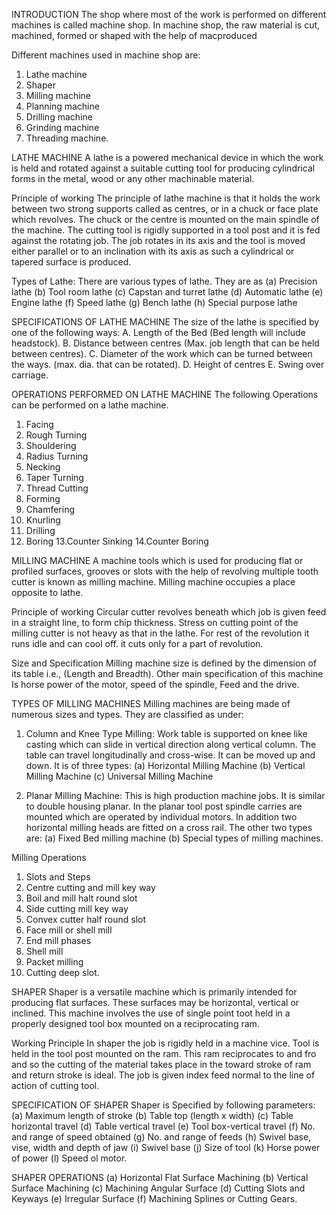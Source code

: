 INTRODUCTION 
The shop where most of the work is performed on different machines is called machine shop. In machine shop, the raw material is cut, machined, formed or shaped with the help of macproduced

Different machines used in machine shop are: 
1. Lathe machine 
2. Shaper 
3. Milling machine 
4. Planning machine 
5. Drilling machine 
6. Grinding machine 
7. Threading machine.

 LATHE MACHINE
A lathe is a powered mechanical device in which the work is held and rotated against a suitable cutting tool for producing cylindrical forms in the metal, wood or any other machinable material.

Principle of working 
The principle of lathe machine is that it holds the work between two strong supports called as centres, or in a chuck or face plate which revolves. The chuck or the centre is mounted on the main spindle of the machine. The cutting tool is rigidly supported in a tool post and it is fed against the rotating job. The job rotates in its axis and the tool is moved either parallel or to an inclination with its axis as such a cylindrical or tapered surface is produced.

Types of Lathe:
There are various types of lathe. They are as 
(a) Precision lathe
(b) Tool room lathe 
(c) Capstan and turret lathe 
(d) Automatic lathe 
(e) Engine lathe 
(f) Speed lathe 
(g) Bench lathe
(h) Special purpose lathe  

SPECIFICATIONS OF LATHE MACHINE
The size of the lathe is specified by one of the following ways:
A. Length of the Bed (Bed length will include headstock).
B. Distance between centres (Max. job length that can be held between centres). 
C. Diameter of the work which can be turned between the ways. (max. dia. that can be rotated). 
D. Height of centres
E. Swing over carriage. 

 OPERATIONS PERFORMED ON LATHE MACHINE 
The following Operations can be performed on a lathe machine. 
1. Facing 
2. Rough Turning 
3. Shouldering 
4. Radius Turning 
5. Necking 
6. Taper Turning 
7. Thread Cutting 
8. Forming 
9. Chamfering
10. Knurling 
11. Drilling 
12. Boring 
13.Counter Sinking 
14.Counter Boring


MILLING MACHINE 
A machine tools which is used for producing flat or profiled surfaces, grooves or slots with the help of revolving multiple tooth cutter is known as milling machine. Milling machine occupies a place opposite to lathe. 

Principle of working
Circular cutter revolves beneath which job is given feed in a straight line, to form chip thickness. Stress on cutting point of the milling cutter is not heavy as that in the lathe. For rest of the revolution it runs idle and can cool off. it cuts only for a part of revolution. 

Size and Specification 
Milling machine size is defined by the dimension of its table i.e., (Length and Breadth). Other main specification of this machine Is horse power of the motor, speed of the spindle, Feed and the drive. 

TYPES OF MILLING MACHINES Milling machines are being made of numerous sizes and types.
They are classified as under: 

1. Column and Knee Type Milling: Work table is supported on knee like casting which can slide in vertical direction along vertical column. The table can travel longitudinally and cross-wise. It can be moved up and down. It is of three types: 
(a) Horizontal Milling Machine 
(b) Vertical Milling Machine 
(c) Universal Milling Machine

2. Planar Milling Machine: This is high production machine jobs. It is similar to double housing planar. In the planar tool post spindle carries are mounted which are operated by individual motors. In addition two horizontal milling heads are fitted on a cross rail. 
The other two types are: 
(a) Fixed Bed milling machine 
(b) Special types of milling machines.

Milling Operations
1. Slots and Steps
2. Centre cutting and mill key way
3. Boil and mill halt round slot
4. Side cutting mill key way
5. Convex cutter half round slot
6. Face mill or shell mill
7. End mill phases
8. Shell mill
9. Packet milling
10. Cutting deep slot.


SHAPER
Shaper is a versatile machine which is primarily intended for producing flat surfaces. These surfaces may be horizontal, vertical or inclined. This machine involves the use of single point toot held in a properly designed tool box mounted on a reciprocating ram.

Working Principle 
In shaper the job is rigidly held in a machine vice. Tool is held in the tool post mounted on the ram. This ram reciprocates to and fro and so the cutting of the material takes place in the toward stroke of ram and return stroke is ideal. The job is given index feed normal to the line of action of cutting tool.

SPECIFICATION OF SHAPER 
Shaper is Specified by following parameters: 
(a) Maximum length of stroke 
(b) Table top (length x width) 
(c) Table horizontal travel 
(d) Table vertical travel 
(e) Tool box-vertical travel 
(f) No. and range of speed obtained 
(g) No. and range of feeds
(h) Swivel base, vise, width and depth of jaw 
(i) Swivel base 
(j) Size of tool 
(k) Horse power of power 
(l) Speed ol motor. 

SHAPER OPERATIONS
(a) Horizontal Flat Surface Machining
(b) Vertical Surface Machining
(c) Machining Angular Surface
(d) Cutting Slots and Keyways
(e) Irregular Surface
(f) Machining Splines or Cutting Gears.
